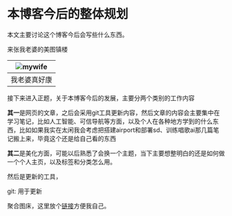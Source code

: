 # 本博客今后的整体规划

本文主要讨论这个博客今后会写些什么东西。

<!--more-->

来张我老婆的美图镇楼

|![mywife](https://pic.imgdb.cn/item/66c9c8d9d9c307b7e956ab18.jpg)|
|:-:|
|我老婆真好康|



接下来进入正题，关于本博客今后的发展，主要分两个类别的工作内容

**其一**是网页的文章，之后会采用git工具更新内容，然后文章的内容会主要集中在学习笔记，比如人工智能、可信导航等方面，以及个人在各种地方学到的什么东西，比如如果我实在太闲我会考虑把搭建airport和部署sd、训练唱歌ai那几篇笔记搬上来，毕竟这个还是给自己看的东西

**其二**是美化方面，可能以后熟悉了会换一个主题，当下主要想整明白的还是如何做一个个人主页，以及标签和分类怎么用。

然后是更新的工具，

git: 用于更新

聚合图床，这里放个[链接](https://www.superbed.cn/)方便我自己。

